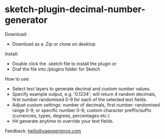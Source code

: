 # sketch-plugin-decimal-number-generator

Download:
- Download as a .Zip or clone on desktop

Install:
- Double click the .sketch file to install the plugin
or
- Draf the file into /plugins folder for Sketch

How to use:
- Select text layers to generate decimal and custom number values.
- Specify example output, e.g. '0.1234'; will return 4 random decimals, first number randomised 0-9 for each of the selected text fields.
- Adjust custom settings: number of decimals, first number: randomised range 0-9, or specific number 0-9; custom character preffix/suffix (currencies, types, degrees, percentages etc.)
- Hit generate anytime to override your text fields.


Feedback: hello@vaexperience.com
